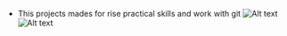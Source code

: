 * This projects mades for rise practical skills and work with git
![Alt text](https://i.ibb.co/2ZyFpHZ/1.png "Optional title")
 ![Alt text](https://i.ibb.co/CmKfrBB/screen-1.png "Optional title")

